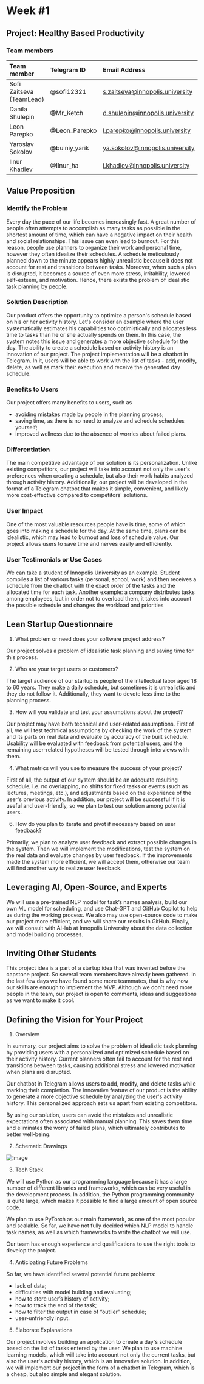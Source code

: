 # Week #1
## Project: Healthy Based Productivity

### Team members


|Team member|Telegram ID|Email Address|
| :- | :- | :- |
|Sofi Zaitseva (TeamLead)|@sofi12321|s.zaitseva@innopolis.university|
|Danila Shulepin|@Mr_Ketch|d.shulepin@innopolis.university|
|Leon Parepko|@Leon_Parepko|l.parepko@innopolis.university|
|Yaroslav Sokolov|@buiniy_yarik|ya.sokolov@innopolis.university|
|Ilnur Khadiev|@Ilnur_ha|i.khadiev@innopolis.university|

## Value Proposition 

### Identify the Problem 

Every day the pace of our life becomes increasingly fast. A great number of people often attempts to accomplish as many tasks as possible in the shortest amount of time, which can have a negative impact on their health and social relationships. This issue can even lead to burnout.
For this reason, people use planners to organize their work and personal time, however they often idealize their schedules. A schedule meticulously planned down to the minute appears highly unrealistic because it does not account for rest and transitions between tasks. Moreover, when such a plan is disrupted, it becomes a source of even more stress, irritability, lowered self-esteem, and motivation. Hence, there exists the problem of idealistic task planning by people.

### Solution Description 

Our product offers the opportunity to optimize a person's schedule based on his or her activity history.
Let's consider an example where the user systematically estimates his capabilities too optimistically and allocates less time to tasks than he or she actually spends on them. In this case, the system notes this issue and generates a more objective schedule for the day. The ability to create a schedule based on activity history is an innovation of our project.
The project implementation will be a chatbot in Telegram. In it, users will be able to work with the list of tasks - add, modify, delete, as well as mark their execution and receive the generated day schedule.

### Benefits to Users

Our project offers many benefits to users, such as
* avoiding mistakes made by people in the planning process;
* saving time, as there is no need to analyze and schedule schedules yourself;
* improved wellness due to the absence of worries about failed plans.

### Differentiation 

The main competitive advantage of our solution is its personalization. Unlike existing competitors, our project will take into account not only the user's preferences when creating a schedule, but also their work habits analyzed through activity history. Additionally, our project will be developed in the format of a Telegram chatbot that makes it simple, convenient, and likely more cost-effective compared to competitors' solutions.

### User Impact

One of the most valuable resources people have is time, some of which goes into making a schedule for the day. At the same time, plans can be idealistic, which may lead to burnout and loss of schedule value. Our project allows users to save time and nerves easily and efficiently.

### User Testimonials or Use Cases

We can take a student of Innopolis University as an example. Student
compiles a list of various tasks (personal, school, work) and then receives a schedule from the chatbot with the exact order of the tasks and the allocated time for each task.
Another example: a company distributes tasks among employees, but in order not to overload them, it takes into account the possible schedule and changes the workload and priorities

## Lean Startup Questionnaire 

1. What problem or need does your software project address?

Our project solves a problem of idealistic task planning and saving time for this process. 

2. Who are your target users or customers?
 
The target audience of our startup is people of the intellectual labor aged 18 to 60 years. They make a daily schedule, but sometimes it is unrealistic and they do not follow it. Additionally, they want to devote less time to the planning process.

3. How will you validate and test your assumptions about the project?

Our project may have both technical and user-related assumptions. First of all, we will test technical assumptions by checking the work of the system and its parts on real data and evaluate by accuracy of the built schedule. Usability will be evaluated with feedback from potential users, and the remaining user-related hypotheses will be tested through interviews with them.

4. What metrics will you use to measure the success of your project?

First of all, the output of our system should be an adequate resulting schedule, i.e. no overlapping, no shifts for fixed tasks or events (such as lectures, meetings, etc.), and adjustments based on the experience of the user's previous activity. In addition, our project will be successful if it is useful and user-friendly, so we plan to test our solution among potential users. 

6. How do you plan to iterate and pivot if necessary based on user feedback?

Primarily, we plan to analyze user feedback and extract possible changes in the system. Then we will implement the modifications, test the system on the real data and evaluate changes by user feedback. If the improvements made the system more efficient, we will accept them, otherwise our team will find another way to realize user feedback.

## Leveraging AI, Open-Source, and Experts

We will use a pre-trained NLP model for task’s names analysis, build our own ML model for scheduling, and use Chat-GPT and GitHub Copilot to help us during the working process. We also may use open-source code to make our project more efficient, and we will share our results in GitHub. Finally, we will consult with AI-lab at Innopolis University about the data collection and model building processes.

## Inviting Other Students
This project idea is a part of a startup idea that was invented before the capstone project. So several team members have already been gathered. In the last few days we have found some more teammates, that is why now our skills are enough to implement the MVP. Although we don't need more people in the team, our project is open to comments, ideas and suggestions as we want to make it cool.

## Defining the Vision for Your Project
1. Overview

In summary, our project aims to solve the problem of idealistic task planning by providing users with a personalized and optimized schedule based on their activity history. Current planners often fail to account for the rest and transitions between tasks, causing additional stress and lowered motivation when plans are disrupted.

Our chatbot in Telegram allows users to add, modify, and delete tasks while marking their completion. The innovative feature of our product is the ability to generate a more objective schedule by analyzing the user's activity history. This personalized approach sets us apart from existing competitors.

By using our solution, users can avoid the mistakes and unrealistic expectations often associated with manual planning. This saves them time and eliminates the worry of failed plans, which ultimately contributes to better well-being.

2. Schematic Drawings

![image](https://github.com/sofi12321/healthy-based-productivity/assets/71354878/4a568260-ac67-479b-9bb0-ab2a8b4c415a)

3. Tech Stack

We will use Python as our programming language because it has a large number of different libraries and frameworks, which can be very useful in the development process. In addition, the Python programming community is quite large, which makes it possible to find a large amount of open source code.

We plan to use PyTorch as our main framework, as one of the most popular and scalable. 
So far, we have not fully decided which NLP model to handle task names, as well as which frameworks to write the chatbot we will use.

Our team has enough experience and qualifications to use the right tools to develop the project.

4. Anticipating Future Problems

So far, we have identified several potential future problems:
- lack of data;
- difficulties with model building and evaluating;
- how to store user’s history of activity;
- how to track the end of the task;
- how to filter the output in case of “outlier” schedule;
- user-unfriendly input.

5. Elaborate Explanations

Our project involves building an application to create a day's schedule based on the list of tasks entered by the user. We plan to use machine learning models, which will take into account not only the current tasks, but also the user's activity history, which is an innovative solution. In addition, we will implement our project in the form of a chatbot in Telegram, which is a cheap, but also simple and elegant solution.
